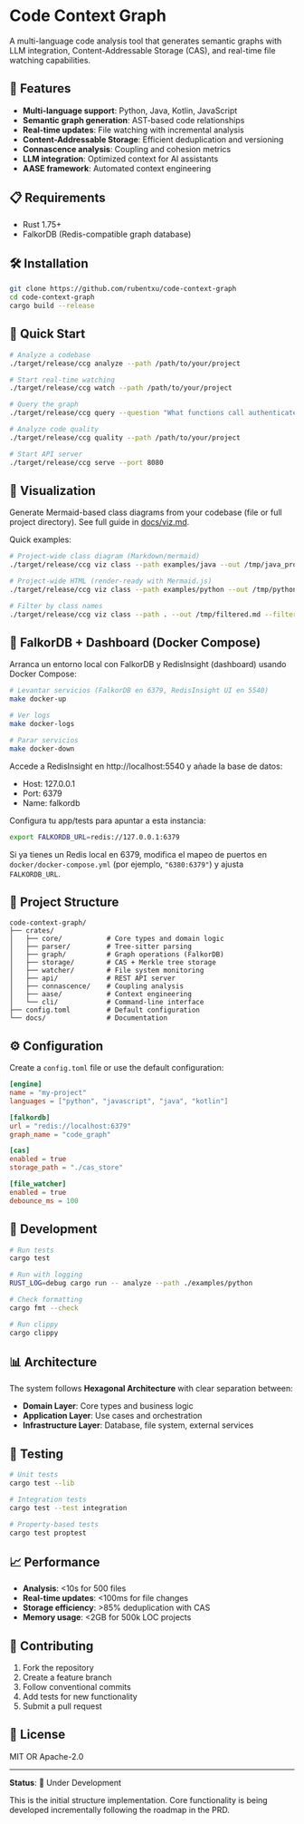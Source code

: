# Code Context Graph

A multi-language code analysis tool that generates semantic graphs with LLM integration, Content-Addressable Storage (CAS), and real-time file watching capabilities.

## 🚀 Features

- **Multi-language support**: Python, Java, Kotlin, JavaScript
- **Semantic graph generation**: AST-based code relationships
- **Real-time updates**: File watching with incremental analysis
- **Content-Addressable Storage**: Efficient deduplication and versioning
- **Connascence analysis**: Coupling and cohesion metrics
- **LLM integration**: Optimized context for AI assistants
- **AASE framework**: Automated context engineering

## 📋 Requirements

- Rust 1.75+
- FalkorDB (Redis-compatible graph database)

## 🛠️ Installation

```bash
git clone https://github.com/rubentxu/code-context-graph
cd code-context-graph
cargo build --release
```

## 🎯 Quick Start

```bash
# Analyze a codebase
./target/release/ccg analyze --path /path/to/your/project

# Start real-time watching
./target/release/ccg watch --path /path/to/your/project

# Query the graph
./target/release/ccg query --question "What functions call authenticate?"

# Analyze code quality
./target/release/ccg quality --path /path/to/your/project

# Start API server
./target/release/ccg serve --port 8080
```

## 🧩 Visualization

Generate Mermaid-based class diagrams from your codebase (file or full project directory). See full guide in [docs/viz.md](./docs/viz.md).

Quick examples:

```bash
# Project-wide class diagram (Markdown/mermaid)
./target/release/ccg viz class --path examples/java --out /tmp/java_project.md --format md

# Project-wide HTML (render-ready with Mermaid.js)
./target/release/ccg viz class --path examples/python --out /tmp/python_project.html --format html

# Filter by class names
./target/release/ccg viz class --path . --out /tmp/filtered.md --filter-class User,UserService
```

## 🐳 FalkorDB + Dashboard (Docker Compose)

Arranca un entorno local con FalkorDB y RedisInsight (dashboard) usando Docker Compose:

```bash
# Levantar servicios (FalkorDB en 6379, RedisInsight UI en 5540)
make docker-up

# Ver logs
make docker-logs

# Parar servicios
make docker-down
```

Accede a RedisInsight en http://localhost:5540 y añade la base de datos:
- Host: 127.0.0.1
- Port: 6379
- Name: falkordb

Configura tu app/tests para apuntar a esta instancia:

```bash
export FALKORDB_URL=redis://127.0.0.1:6379
```

Si ya tienes un Redis local en 6379, modifica el mapeo de puertos en `docker/docker-compose.yml` (por ejemplo, `"6380:6379"`) y ajusta `FALKORDB_URL`.

## 📁 Project Structure

```
code-context-graph/
├── crates/
│   ├── core/           # Core types and domain logic
│   ├── parser/         # Tree-sitter parsing
│   ├── graph/          # Graph operations (FalkorDB)
│   ├── storage/        # CAS + Merkle tree storage
│   ├── watcher/        # File system monitoring
│   ├── api/            # REST API server
│   ├── connascence/    # Coupling analysis
│   ├── aase/           # Context engineering
│   └── cli/            # Command-line interface
├── config.toml         # Default configuration
└── docs/               # Documentation
```

## ⚙️ Configuration

Create a `config.toml` file or use the default configuration:

```toml
[engine]
name = "my-project"
languages = ["python", "javascript", "java", "kotlin"]

[falkordb]
url = "redis://localhost:6379"
graph_name = "code_graph"

[cas]
enabled = true
storage_path = "./cas_store"

[file_watcher]
enabled = true
debounce_ms = 100
```

## 🔧 Development

```bash
# Run tests
cargo test

# Run with logging
RUST_LOG=debug cargo run -- analyze --path ./examples/python

# Check formatting
cargo fmt --check

# Run clippy
cargo clippy
```

## 📊 Architecture

The system follows **Hexagonal Architecture** with clear separation between:

- **Domain Layer**: Core types and business logic
- **Application Layer**: Use cases and orchestration  
- **Infrastructure Layer**: Database, file system, external services

## 🧪 Testing

```bash
# Unit tests
cargo test --lib

# Integration tests  
cargo test --test integration

# Property-based tests
cargo test proptest
```

## 📈 Performance

- **Analysis**: <10s for 500 files
- **Real-time updates**: <100ms for file changes
- **Storage efficiency**: >85% deduplication with CAS
- **Memory usage**: <2GB for 500k LOC projects

## 🤝 Contributing

1. Fork the repository
2. Create a feature branch
3. Follow conventional commits
4. Add tests for new functionality
5. Submit a pull request

## 📄 License

MIT OR Apache-2.0

---

**Status**: 🚧 Under Development

This is the initial structure implementation. Core functionality is being developed incrementally following the roadmap in the PRD.